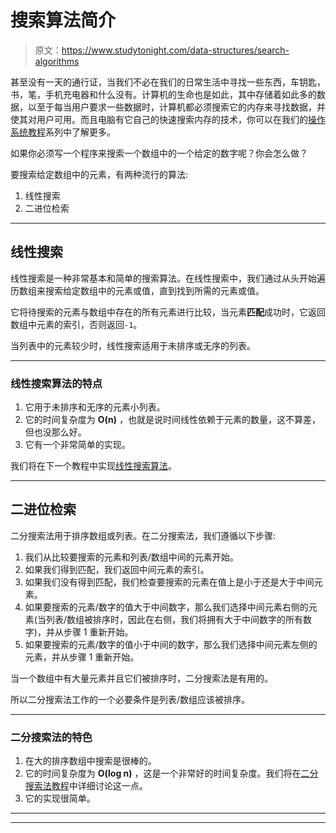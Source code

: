 # 搜索算法简介

> 原文：<https://www.studytonight.com/data-structures/search-algorithms>

甚至没有一天的通行证，当我们不必在我们的日常生活中寻找一些东西，车钥匙，书，笔，手机充电器和什么没有。计算机的生命也是如此，其中存储着如此多的数据，以至于每当用户要求一些数据时，计算机都必须搜索它的内存来寻找数据，并使其对用户可用。而且电脑有它自己的快速搜索内存的技术，你可以在我们的[操作系统教程](/operating-system/)系列中了解更多。

如果你必须写一个程序来搜索一个数组中的一个给定的数字呢？你会怎么做？

要搜索给定数组中的元素，有两种流行的算法:

1.  线性搜索
2.  二进位检索

* * *

## 线性搜索

线性搜索是一种非常基本和简单的搜索算法。在线性搜索中，我们通过从头开始遍历数组来搜索给定数组中的元素或值，直到找到所需的元素或值。

它将待搜索的元素与数组中存在的所有元素进行比较，当元素**匹配**成功时，它返回数组中元素的索引，否则返回`-1`。

当列表中的元素较少时，线性搜索适用于未排序或无序的列表。

* * *

### 线性搜索算法的特点

1.  它用于未排序和无序的元素小列表。
2.  它的时间复杂度为 **O(n)** ，也就是说时间线性依赖于元素的数量，这不算差，但也没那么好。
3.  它有一个非常简单的实现。

我们将在下一个教程中实现[线性搜索算法](linear-search-algorithm)。

* * *

## 二进位检索

二分搜索法用于排序数组或列表。在二分搜索法，我们遵循以下步骤:

1.  我们从比较要搜索的元素和列表/数组中间的元素开始。
2.  如果我们得到匹配，我们返回中间元素的索引。
3.  如果我们没有得到匹配，我们检查要搜索的元素在值上是小于还是大于中间元素。
4.  如果要搜索的元素/数字的值大于中间数字，那么我们选择中间元素右侧的元素(当列表/数组被排序时，因此在右侧，我们将拥有大于中间数字的所有数字)，并从步骤 1 重新开始。
5.  如果要搜索的元素/数字的值小于中间的数字，那么我们选择中间元素左侧的元素，并从步骤 1 重新开始。

当一个数组中有大量元素并且它们被排序时，二分搜索法是有用的。

所以二分搜索法工作的一个必要条件是列表/数组应该被排序。

* * *

### 二分搜索法的特色

1.  在大的排序数组中搜索是很棒的。
2.  它的时间复杂度为 **O(log n)** ，这是一个非常好的时间复杂度。我们将在[二分搜索法教程](binary-search-algorithm)中详细讨论这一点。
3.  它的实现很简单。

* * *

* * *